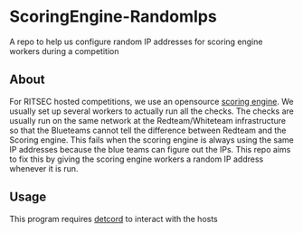 # ScoringEngine-RandomIps
A repo to help us configure random IP addresses for scoring engine workers during a competition

## About
For RITSEC hosted competitions, we use an opensource [scoring engine](https://github.com/scoringengine/scoringengine).
We usually set up several workers to actually run all the checks. The checks are usually run on the same network at the Redteam/Whiteteam infrastructure so that the Blueteams cannot tell the difference between Redteam and the Scoring engine. This fails when the scoring engine is always using the same IP addresses because the blue teams can figure out the IPs. This repo aims to fix this by giving the scoring engine workers a random IP address whenever it is run.

## Usage
This program requires [detcord](https://github.com/micahjmartin/detcord) to interact with the hosts